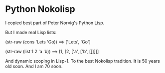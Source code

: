 # Python Nokolisp
I copied best part of Peter Norvig's Python Lisp. 

But I made real Lisp lists:

(str-raw (cons 'Lets 'Go)) ==> ['Lets', 'Go']

(str-raw (list 1 2 'a 'b)) ==> [1, [2, ['a', ['b', []]]]]

And dynamic scoping in Lisp-1. To the best Nokolisp tradition. It is 50 years old soon. And I am 70 soon.
